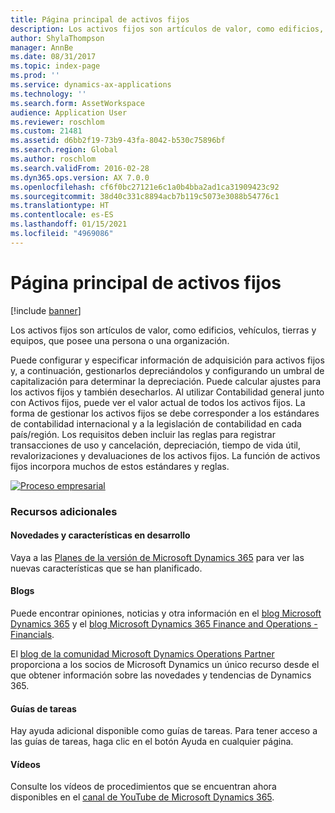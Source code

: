 ```yaml
---
title: Página principal de activos fijos
description: Los activos fijos son artículos de valor, como edificios, vehículos, tierras y equipos, que posee una persona o una organización.
author: ShylaThompson
manager: AnnBe
ms.date: 08/31/2017
ms.topic: index-page
ms.prod: ''
ms.service: dynamics-ax-applications
ms.technology: ''
ms.search.form: AssetWorkspace
audience: Application User
ms.reviewer: roschlom
ms.custom: 21481
ms.assetid: d6bb2f19-73b9-43fa-8042-b530c75896bf
ms.search.region: Global
ms.author: roschlom
ms.search.validFrom: 2016-02-28
ms.dyn365.ops.version: AX 7.0.0
ms.openlocfilehash: cf6f0bc27121e6c1a0b4bba2ad1ca31909423c92
ms.sourcegitcommit: 38d40c331c8894acb7b119c5073e3088b54776c1
ms.translationtype: HT
ms.contentlocale: es-ES
ms.lasthandoff: 01/15/2021
ms.locfileid: "4969086"
---
```

# <a name="fixed-assets-home-page"></a>Página principal de activos fijos

[!include [banner](../includes/banner.md)]

Los activos fijos son artículos de valor, como edificios, vehículos, tierras y equipos, que posee una persona o una organización. 

Puede configurar y especificar información de adquisición para activos fijos y, a continuación, gestionarlos depreciándolos y configurando un umbral de capitalización para determinar la depreciación. Puede calcular ajustes para los activos fijos y también desecharlos. Al utilizar Contabilidad general junto con Activos fijos, puede ver el valor actual de todos los activos fijos. La forma de gestionar los activos fijos se debe corresponder a los estándares de contabilidad internacional y a la legislación de contabilidad en cada país/región. Los requisitos deben incluir las reglas para registrar transacciones de uso y cancelación, depreciación, tiempo de vida útil, revalorizaciones y devaluaciones de los activos fijos. La función de activos fijos incorpora muchos de estos estándares y reglas.

[![Proceso empresarial](./media/FA-process.PNG)](./media/FA-process.PNG)



### <a name="additional-resources"></a>Recursos adicionales

#### <a name="whats-new-and-in-development"></a>Novedades y características en desarrollo

Vaya a las [Planes de la versión de Microsoft Dynamics 365](https://go.microsoft.com/fwlink/?linkid=2010158) para ver las nuevas características que se han planificado. 

#### <a name="blogs"></a>Blogs

Puede encontrar opiniones, noticias y otra información en el [blog Microsoft Dynamics 365](https://community.dynamics.com/b/msftdynamicsblog?c=Enterprise) y el [blog Microsoft Dynamics 365 Finance and Operations - Financials](https://community.dynamics.com/365/financeandoperations/b/financials).

El [blog de la comunidad Microsoft Dynamics Operations Partner](https://community.dynamics.com/partner/b/operationspartnercommunityblog) proporciona a los socios de Microsoft Dynamics un único recurso desde el que obtener información sobre las novedades y tendencias de Dynamics 365.

#### <a name="task-guides"></a>Guías de tareas
Hay ayuda adicional disponible como guías de tareas. Para tener acceso a las guías de tareas, haga clic en el botón Ayuda en cualquier página.

#### <a name="videos"></a>Vídeos

Consulte los vídeos de procedimientos que se encuentran ahora disponibles en el [canal de YouTube de Microsoft Dynamics 365](https://www.youtube.com/channel/UCJGCg4rB3QSs8y_1FquelBQ).






